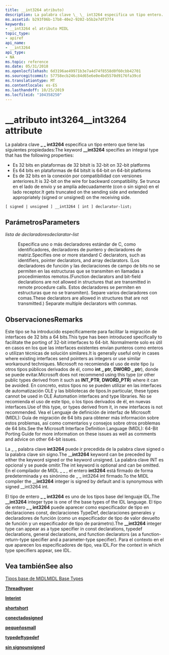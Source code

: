 ```yaml
---
title: __int3264 atributo)
description: La palabra clave \_ \_ int3264 especifica un tipo entero.
ms.assetid: b293f06b-17b8-40e2-9202-b5b2e7df37f4
keywords:
- __int3264 el atributo MIDL
topic_type:
- apiref
api_name:
- __int3264
api_type:
- NA
ms.topic: reference
ms.date: 05/31/2018
ms.openlocfilehash: 6d3196ae49971b3e7a4d74f8558d0f60cbb42701
ms.sourcegitcommit: 57758ecb246c84d65e6e0e4bd5570d9176fa39cd
ms.translationtype: MT
ms.contentlocale: es-ES
ms.lasthandoff: 10/25/2019
ms.locfileid: "104358250"
---
```

# <a name="__int3264-attribute"></a><span data-ttu-id="50379-104">\_\_atributo int3264</span><span class="sxs-lookup"><span data-stu-id="50379-104">\_\_int3264 attribute</span></span>

<span data-ttu-id="50379-105">La palabra clave **\_ \_ int3264** especifica un tipo entero que tiene las siguientes propiedades:</span><span class="sxs-lookup"><span data-stu-id="50379-105">The keyword **\_\_int3264** specifies an integral type that has the following properties:</span></span>

-   <span data-ttu-id="50379-106">Es 32 bits en plataformas de 32 bits</span><span class="sxs-lookup"><span data-stu-id="50379-106">It is 32-bit on 32-bit platforms</span></span>
-   <span data-ttu-id="50379-107">Es 64 bits en plataformas de 64 bits</span><span class="sxs-lookup"><span data-stu-id="50379-107">It is 64-bit on 64-bit platforms</span></span>
-   <span data-ttu-id="50379-108">Es de 32 bits en la conexión por compatibilidad con versiones anteriores.</span><span class="sxs-lookup"><span data-stu-id="50379-108">It is 32-bit on the wire for backward compatibility.</span></span> <span data-ttu-id="50379-109">Se trunca en el lado de envío y se amplía adecuadamente (con o sin signo) en el lado receptor.</span><span class="sxs-lookup"><span data-stu-id="50379-109">It gets truncated on the sending side and extended appropriately (signed or unsigned) on the receiving side.</span></span>

``` syntax
[ signed | unsigned ] __int3264 [ int ] declarator-list;
```

## <a name="parameters"></a><span data-ttu-id="50379-110">Parámetros</span><span class="sxs-lookup"><span data-stu-id="50379-110">Parameters</span></span>

<dl> <dt>

<span data-ttu-id="50379-111">*lista de declaradores*</span><span class="sxs-lookup"><span data-stu-id="50379-111">*declarator-list*</span></span> 
</dt> <dd>

<span data-ttu-id="50379-112">Especifica uno o más declaradores estándar de C, como identificadores, declaradores de puntero y declaradores de matriz.</span><span class="sxs-lookup"><span data-stu-id="50379-112">Specifies one or more standard C declarators, such as identifiers, pointer declarators, and array declarators.</span></span> <span data-ttu-id="50379-113">(Los declaradores de función y las declaraciones de campo de bits no se permiten en las estructuras que se transmiten en llamadas a procedimientos remotos.</span><span class="sxs-lookup"><span data-stu-id="50379-113">(Function declarators and bit-field declarations are not allowed in structures that are transmitted in remote procedure calls.</span></span> <span data-ttu-id="50379-114">Estos declaradores se permiten en estructuras que no se transmiten). Separe varios declaradores con comas.</span><span class="sxs-lookup"><span data-stu-id="50379-114">These declarators are allowed in structures that are not transmitted.) Separate multiple declarators with commas.</span></span>

</dd> </dl>

## <a name="remarks"></a><span data-ttu-id="50379-115">Observaciones</span><span class="sxs-lookup"><span data-stu-id="50379-115">Remarks</span></span>

<span data-ttu-id="50379-116">Este tipo se ha introducido específicamente para facilitar la migración de interfaces de 32 bits a 64 bits.</span><span class="sxs-lookup"><span data-stu-id="50379-116">This type has been introduced specifically to facilitate the porting of 32-bit interfaces to 64-bit.</span></span> <span data-ttu-id="50379-117">Normalmente solo es útil en casos en los que las interfaces existentes envían punteros como enteros o utilizan técnicas de solución similares.</span><span class="sxs-lookup"><span data-stu-id="50379-117">It is generally useful only in cases where existing interfaces send pointers as integers or use similar workaround techniques.</span></span> <span data-ttu-id="50379-118">Microsoft no recomienda el uso de este tipo (u otros tipos públicos derivados de él, como **int \_ ptr**, **DWORD \_ ptr**), donde se puede evitar.</span><span class="sxs-lookup"><span data-stu-id="50379-118">Microsoft does not recommend using this type (or other public types derived from it such as **INT\_PTR**, **DWORD\_PTR**) where it can be avoided.</span></span> <span data-ttu-id="50379-119">En concreto, estos tipos no se pueden utilizar en las interfaces de automatización OLE y las bibliotecas de tipos.</span><span class="sxs-lookup"><span data-stu-id="50379-119">In particular, these types cannot be used in OLE Automation interfaces and type libraries.</span></span> <span data-ttu-id="50379-120">No se recomienda el uso de este tipo, o los tipos derivados de él, en nuevas interfaces.</span><span class="sxs-lookup"><span data-stu-id="50379-120">Use of this type, or types derived from it, in new interfaces is not recommended.</span></span> <span data-ttu-id="50379-121">Vea el Lenguaje de definición de interfaz de Microsoft (MIDL): Guía de migración de 64 bits para obtener más información sobre estos problemas, así como comentarios y consejos sobre otros problemas de 64 bits.</span><span class="sxs-lookup"><span data-stu-id="50379-121">See the Microsoft Interface Definition Language (MIDL): 64-Bit Porting Guide for more information on these issues as well as comments and advice on other 64-bit issues.</span></span>

<span data-ttu-id="50379-122">La \_ \_ palabra clave **int3264** puede ir precedida de la palabra clave signed o la palabra clave sin signo.</span><span class="sxs-lookup"><span data-stu-id="50379-122">The \_\_**int3264** keyword can be preceded by either the keyword signed or the keyword unsigned.</span></span> <span data-ttu-id="50379-123">La palabra clave INT es opcional y se puede omitir.</span><span class="sxs-lookup"><span data-stu-id="50379-123">The int keyword is optional and can be omitted.</span></span> <span data-ttu-id="50379-124">En el compilador de MIDL \_ \_ , el entero **int3264** está firmado de forma predeterminada y es sinónimo de \_ \_ int3264 int firmado.</span><span class="sxs-lookup"><span data-stu-id="50379-124">To the MIDL compiler the \_\_**int3264** integer is signed by default and is synonymous with signed \_\_int3264 int.</span></span>

<span data-ttu-id="50379-125">El tipo de entero **\_ \_ int3264** es uno de los tipos base del lenguaje IDL.</span><span class="sxs-lookup"><span data-stu-id="50379-125">The **\_\_int3264** integer type is one of the base types of the IDL language.</span></span> <span data-ttu-id="50379-126">El tipo de entero **\_ \_ int3264** puede aparecer como especificador de tipo en declaraciones const, declaraciones TypeDef, declaraciones generales y declaradores de función (como un especificador de tipo de valor devuelto de función y un especificador de tipo de parámetro).</span><span class="sxs-lookup"><span data-stu-id="50379-126">The **\_\_int3264** integer type can appear as a type specifier in const declarations, typedef declarations, general declarations, and function declarators (as a function-return-type specifier and a parameter-type specifier).</span></span> <span data-ttu-id="50379-127">Para el contexto en el que aparecen los especificadores de tipo, vea IDL.</span><span class="sxs-lookup"><span data-stu-id="50379-127">For the context in which type specifiers appear, see IDL.</span></span>

## <a name="see-also"></a><span data-ttu-id="50379-128">Vea también</span><span class="sxs-lookup"><span data-stu-id="50379-128">See also</span></span>

<dl> <dt>

[<span data-ttu-id="50379-129">Tipos base de MIDL</span><span class="sxs-lookup"><span data-stu-id="50379-129">MIDL Base Types</span></span>](midl-base-types.md)
</dt> <dt>

[<span data-ttu-id="50379-130">**Thread**</span><span class="sxs-lookup"><span data-stu-id="50379-130">**hyper**</span></span>](hyper.md)
</dt> <dt>

[<span data-ttu-id="50379-131">**Inter**</span><span class="sxs-lookup"><span data-stu-id="50379-131">**int**</span></span>](int.md)
</dt> <dt>

[<span data-ttu-id="50379-132">**short**</span><span class="sxs-lookup"><span data-stu-id="50379-132">**short**</span></span>](short.md)
</dt> <dt>

[<span data-ttu-id="50379-133">**conectado**</span><span class="sxs-lookup"><span data-stu-id="50379-133">**signed**</span></span>](signed.md)
</dt> <dt>

[<span data-ttu-id="50379-134">**pequeño**</span><span class="sxs-lookup"><span data-stu-id="50379-134">**small**</span></span>](small.md)
</dt> <dt>

[<span data-ttu-id="50379-135">**typedef**</span><span class="sxs-lookup"><span data-stu-id="50379-135">**typedef**</span></span>](typedef.md)
</dt> <dt>

[<span data-ttu-id="50379-136">**sin signo**</span><span class="sxs-lookup"><span data-stu-id="50379-136">**unsigned**</span></span>](unsigned.md)
</dt> </dl>

 

 




